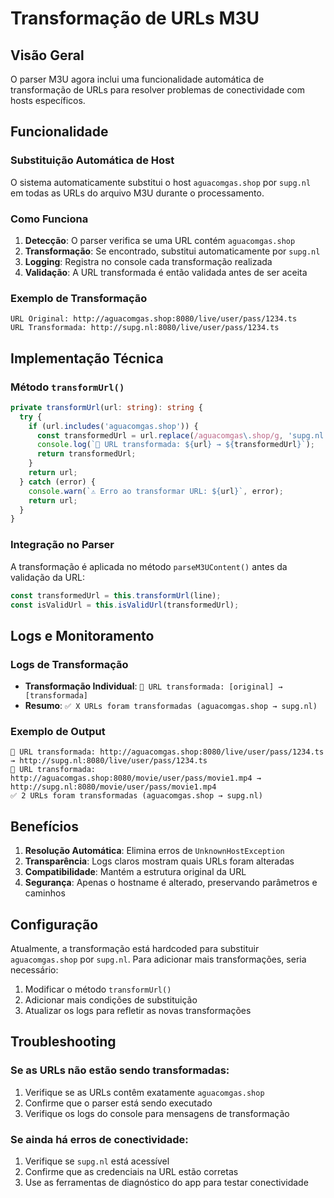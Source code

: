 # Transformação de URLs M3U

## Visão Geral

O parser M3U agora inclui uma funcionalidade automática de transformação de URLs para resolver problemas de conectividade com hosts específicos.

## Funcionalidade

### Substituição Automática de Host

O sistema automaticamente substitui o host `aguacomgas.shop` por `supg.nl` em todas as URLs do arquivo M3U durante o processamento.

### Como Funciona

1. **Detecção**: O parser verifica se uma URL contém `aguacomgas.shop`
2. **Transformação**: Se encontrado, substitui automaticamente por `supg.nl`
3. **Logging**: Registra no console cada transformação realizada
4. **Validação**: A URL transformada é então validada antes de ser aceita

### Exemplo de Transformação

```
URL Original: http://aguacomgas.shop:8080/live/user/pass/1234.ts
URL Transformada: http://supg.nl:8080/live/user/pass/1234.ts
```

## Implementação Técnica

### Método `transformUrl()`

```typescript
private transformUrl(url: string): string {
  try {
    if (url.includes('aguacomgas.shop')) {
      const transformedUrl = url.replace(/aguacomgas\.shop/g, 'supg.nl');
      console.log(`🔄 URL transformada: ${url} → ${transformedUrl}`);
      return transformedUrl;
    }
    return url;
  } catch (error) {
    console.warn(`⚠️ Erro ao transformar URL: ${url}`, error);
    return url;
  }
}
```

### Integração no Parser

A transformação é aplicada no método `parseM3UContent()` antes da validação da URL:

```typescript
const transformedUrl = this.transformUrl(line);
const isValidUrl = this.isValidUrl(transformedUrl);
```

## Logs e Monitoramento

### Logs de Transformação

- **Transformação Individual**: `🔄 URL transformada: [original] → [transformada]`
- **Resumo**: `✅ X URLs foram transformadas (aguacomgas.shop → supg.nl)`

### Exemplo de Output

```
🔄 URL transformada: http://aguacomgas.shop:8080/live/user/pass/1234.ts → http://supg.nl:8080/live/user/pass/1234.ts
🔄 URL transformada: http://aguacomgas.shop:8080/movie/user/pass/movie1.mp4 → http://supg.nl:8080/movie/user/pass/movie1.mp4
✅ 2 URLs foram transformadas (aguacomgas.shop → supg.nl)
```

## Benefícios

1. **Resolução Automática**: Elimina erros de `UnknownHostException`
2. **Transparência**: Logs claros mostram quais URLs foram alteradas
3. **Compatibilidade**: Mantém a estrutura original da URL
4. **Segurança**: Apenas o hostname é alterado, preservando parâmetros e caminhos

## Configuração

Atualmente, a transformação está hardcoded para substituir `aguacomgas.shop` por `supg.nl`. Para adicionar mais transformações, seria necessário:

1. Modificar o método `transformUrl()`
2. Adicionar mais condições de substituição
3. Atualizar os logs para refletir as novas transformações

## Troubleshooting

### Se as URLs não estão sendo transformadas:

1. Verifique se as URLs contêm exatamente `aguacomgas.shop`
2. Confirme que o parser está sendo executado
3. Verifique os logs do console para mensagens de transformação

### Se ainda há erros de conectividade:

1. Verifique se `supg.nl` está acessível
2. Confirme que as credenciais na URL estão corretas
3. Use as ferramentas de diagnóstico do app para testar conectividade 
